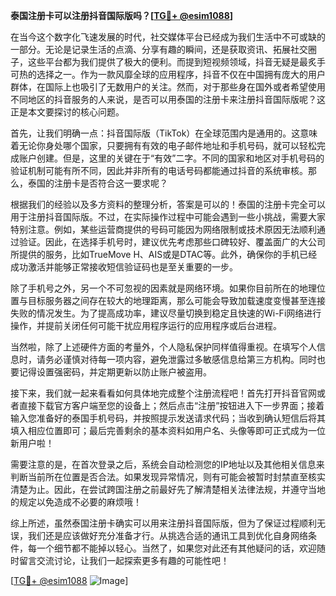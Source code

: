 **泰国注册卡可以注册抖音国际版吗？[[TG💪+ @esim1088](https://t.me/s/esim1088)]**

在当今这个数字化飞速发展的时代，社交媒体平台已经成为我们生活中不可或缺的一部分。无论是记录生活的点滴、分享有趣的瞬间，还是获取资讯、拓展社交圈子，这些平台都为我们提供了极大的便利。而提到短视频领域，抖音无疑是最炙手可热的选择之一。作为一款风靡全球的应用程序，抖音不仅在中国拥有庞大的用户群体，在国际上也吸引了无数用户的关注。然而，对于那些身在国外或者希望使用不同地区的抖音服务的人来说，是否可以用泰国的注册卡来注册抖音国际版呢？这正是本文要探讨的核心问题。

首先，让我们明确一点：抖音国际版（TikTok）在全球范围内是通用的。这意味着无论你身处哪个国家，只要拥有有效的电子邮件地址和手机号码，就可以轻松完成账户创建。但是，这里的关键在于“有效”二字。不同的国家和地区对手机号码的验证机制可能有所不同，因此并非所有的电话号码都能通过抖音的系统审核。那么，泰国的注册卡是否符合这一要求呢？

根据我们的经验以及多方资料的整理分析，答案是可以的！泰国的注册卡完全可以用于注册抖音国际版。不过，在实际操作过程中可能会遇到一些小挑战，需要大家特别注意。例如，某些运营商提供的号码可能因为网络限制或技术原因无法顺利通过验证。因此，在选择手机号时，建议优先考虑那些口碑较好、覆盖面广的大公司所提供的服务，比如TrueMove H、AIS或是DTAC等。此外，确保你的手机已经成功激活并能够正常接收短信验证码也是至关重要的一步。

除了手机号之外，另一个不可忽视的因素就是网络环境。如果你目前所在的地理位置与目标服务器之间存在较大的地理距离，那么可能会导致加载速度变慢甚至连接失败的情况发生。为了提高成功率，建议尽量切换到稳定且快速的Wi-Fi网络进行操作，并提前关闭任何可能干扰应用程序运行的应用程序或后台进程。

当然啦，除了上述硬件方面的考量外，个人隐私保护同样值得重视。在填写个人信息时，请务必谨慎对待每一项内容，避免泄露过多敏感信息给第三方机构。同时也要记得设置强密码，并定期更新以防止账户被盗用。

接下来，我们就一起来看看如何具体地完成整个注册流程吧！首先打开抖音官网或者直接下载官方客户端至您的设备上；然后点击“注册”按钮进入下一步界面；接着输入您准备好的泰国手机号码，并按照提示发送请求代码；当收到确认短信后将其填入相应位置即可；最后完善剩余的基本资料如用户名、头像等即可正式成为一位新用户啦！

需要注意的是，在首次登录之后，系统会自动检测您的IP地址以及其他相关信息来判断当前所在位置是否合法。如果发现异常情况，则有可能会被暂时封禁直至核实清楚为止。因此，在尝试跨国注册之前最好先了解清楚相关法律法规，并遵守当地的规定以免造成不必要的麻烦哦！

综上所述，虽然泰国注册卡确实可以用来注册抖音国际版，但为了保证过程顺利无误，我们还是应该做好充分准备才行。从挑选合适的通讯工具到优化自身网络条件，每一个细节都不能掉以轻心。当然了，如果您对此还有其他疑问的话，欢迎随时留言交流讨论，让我们一起探索更多有趣的可能性吧！

[[TG💪+ @esim1088](https://t.me/s/esim1088) ![Image](https://i.postimg.cc/4NQfJmqS/Snipaste-2025-05-13-00-14-12.png)]